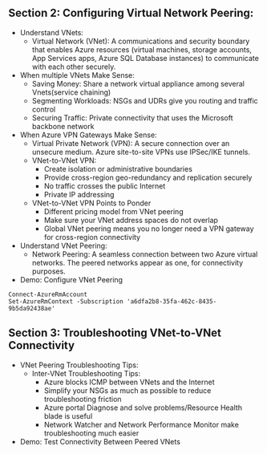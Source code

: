 ## Section 2: Configuring Virtual Network Peering:
* Understand VNets:
  - Virtual Network (VNet): A communications and security boundary that enables Azure resources (virtual machines, storage accounts, App Services apps, Azure SQL Database instances) to communicate with each other securely.
* When multiple VNets Make Sense:
  - Saving Money: Share a network virtual appliance among several Vnets(service chaining)
  - Segmenting Workloads: NSGs and UDRs give you routing and traffic control
  - Securing Traffic: Private connectivity that uses the Microsoft backbone network
* When Azure VPN Gateways Make Sense:
  - Virtual Private Network (VPN): A secure connection over an unsecure medium. Azure site-to-site VPNs use IPSec/IKE tunnels.
  - VNet-to-VNet VPN: 
    - Create isolation or administrative boundaries
    - Provide cross-region geo-redundancy and replication securely
    - No traffic crosses the public Internet
    - Private IP addressing
  - VNet-to-VNet VPN Points to Ponder
    - Different pricing model from VNet peering
    - Make sure your VNet address spaces do not overlap
    - Global VNet peering means you no longer need a VPN gateway for cross-region connectivity
* Understand VNet Peering:
  - Network Peering: A seamless connection between two Azure virtual networks. The peered networks appear as one, for connectivity purposes.
* Demo: Configure VNet Peering
```
Connect-AzureRmAccount
Set-AzureRmContext -Subscription 'a6dfa2b8-35fa-462c-8435-9b5da92438ae'
```

## Section 3: Troubleshooting VNet-to-VNet Connectivity
* VNet Peering Troubleshooting Tips:
  - Inter-VNet Troubleshooting Tips:
    - Azure blocks ICMP between VNets and the Internet
    - Simplify your NSGs as much as possible to reduce troubleshooting friction
    - Azure portal Diagnose and solve problems/Resource Health blade is useful
    - Network Watcher and Network Performance Monitor make troubleshooting much easier
* Demo: Test Connectivity Between Peered VNets

     

